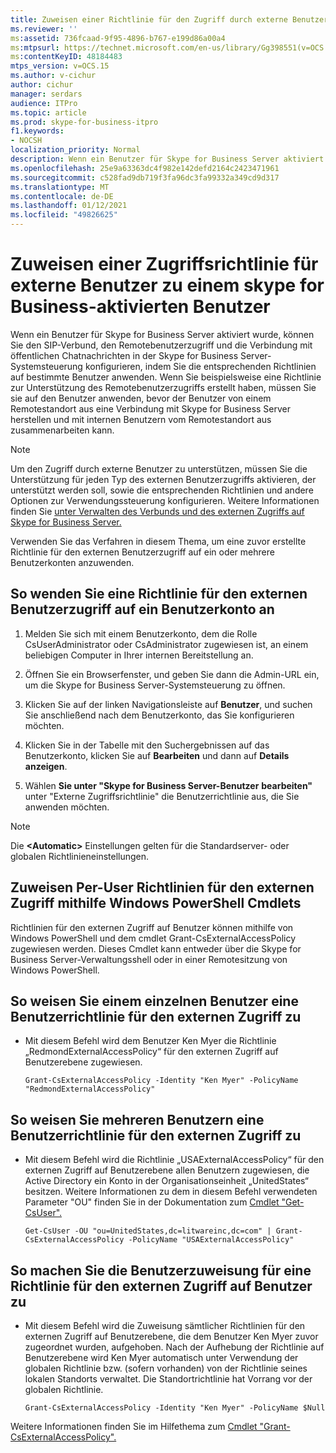 ```yaml
---
title: Zuweisen einer Richtlinie für den Zugriff durch externe Benutzer
ms.reviewer: ''
ms:assetid: 736fcaad-9f95-4896-b767-e199d86a00a4
ms:mtpsurl: https://technet.microsoft.com/en-us/library/Gg398551(v=OCS.15)
ms:contentKeyID: 48184483
mtps_version: v=OCS.15
ms.author: v-cichur
author: cichur
manager: serdars
audience: ITPro
ms.topic: article
ms.prod: skype-for-business-itpro
f1.keywords:
- NOCSH
localization_priority: Normal
description: Wenn ein Benutzer für Skype for Business Server aktiviert wurde, können Sie den SIP-Verbund, den Remotebenutzerzugriff und die Verbindung mit öffentlichen Chatnachrichten in der Skype for Business Server-Systemsteuerung konfigurieren, indem Sie die entsprechenden Richtlinien auf bestimmte Benutzer anwenden.
ms.openlocfilehash: 25e9a63363dc4f982e142defd2164c2423471961
ms.sourcegitcommit: c528fad9db719f3fa96dc3fa99332a349cd9d317
ms.translationtype: MT
ms.contentlocale: de-DE
ms.lasthandoff: 01/12/2021
ms.locfileid: "49826625"
---
```

# <a name="assign-an-external-user-access-policy-to-a-skype-for-business-enabled-user"></a>Zuweisen einer Zugriffsrichtlinie für externe Benutzer zu einem skype for Business-aktivierten Benutzer

Wenn ein Benutzer für Skype for Business Server aktiviert wurde, können Sie den SIP-Verbund, den Remotebenutzerzugriff und die Verbindung mit öffentlichen Chatnachrichten in der Skype for Business Server-Systemsteuerung konfigurieren, indem Sie die entsprechenden Richtlinien auf bestimmte Benutzer anwenden. Wenn Sie beispielsweise eine Richtlinie zur Unterstützung des Remotebenutzerzugriffs erstellt haben, müssen Sie sie auf den Benutzer anwenden, bevor der Benutzer von einem Remotestandort aus eine Verbindung mit Skype for Business Server herstellen und mit internen Benutzern vom Remotestandort aus zusammenarbeiten kann.


> [!NOTE]  
> Um den Zugriff durch externe Benutzer zu unterstützen, müssen Sie die Unterstützung für jeden Typ des externen Benutzerzugriffs aktivieren, der unterstützt werden soll, sowie die entsprechenden Richtlinien und andere Optionen zur Verwendungssteuerung konfigurieren. Weitere Informationen finden Sie [unter Verwalten des Verbunds und des externen Zugriffs auf Skype for Business Server.](../managing-federation-and-external-access.md)


Verwenden Sie das Verfahren in diesem Thema, um eine zuvor erstellte Richtlinie für den externen Benutzerzugriff auf ein oder mehrere Benutzerkonten anzuwenden.


## <a name="to-apply-an-external-user-policy-to-a-user-account"></a>So wenden Sie eine Richtlinie für den externen Benutzerzugriff auf ein Benutzerkonto an

1.  Melden Sie sich mit einem Benutzerkonto, dem die Rolle CsUserAdministrator oder CsAdministrator zugewiesen ist, an einem beliebigen Computer in Ihrer internen Bereitstellung an.

2.  Öffnen Sie ein Browserfenster, und geben Sie dann die Admin-URL ein, um die Skype for Business Server-Systemsteuerung zu öffnen. 

3.  Klicken Sie auf der linken Navigationsleiste auf **Benutzer**, und suchen Sie anschließend nach dem Benutzerkonto, das Sie konfigurieren möchten.

4.  Klicken Sie in der Tabelle mit den Suchergebnissen auf das Benutzerkonto, klicken Sie auf **Bearbeiten** und dann auf **Details anzeigen**.

5.  Wählen **Sie unter "Skype for Business Server-Benutzer** **bearbeiten"** unter "Externe Zugriffsrichtlinie" die Benutzerrichtlinie aus, die Sie anwenden möchten.
     
> [!NOTE]  
> Die **\<Automatic>** Einstellungen gelten für die Standardserver- oder globalen Richtlinieneinstellungen.


## <a name="assigning-per-user-external-access-policies-by-using-windows-powershell-cmdlets"></a>Zuweisen Per-User Richtlinien für den externen Zugriff mithilfe Windows PowerShell Cmdlets

Richtlinien für den externen Zugriff auf Benutzer können mithilfe von Windows PowerShell und dem cmdlet Grant-CsExternalAccessPolicy zugewiesen werden. Dieses Cmdlet kann entweder über die Skype for Business Server-Verwaltungsshell oder in einer Remotesitzung von Windows PowerShell. 

## <a name="to-assign-a-per-user-external-access-policy-to-a-single-user"></a>So weisen Sie einem einzelnen Benutzer eine Benutzerrichtlinie für den externen Zugriff zu

  - Mit diesem Befehl wird dem Benutzer Ken Myer die Richtlinie „RedmondExternalAccessPolicy“ für den externen Zugriff auf Benutzerebene zugewiesen.
    
        Grant-CsExternalAccessPolicy -Identity "Ken Myer" -PolicyName "RedmondExternalAccessPolicy"


## <a name="to-assign-a-per-user-external-access-policy-to-multiple-users"></a>So weisen Sie mehreren Benutzern eine Benutzerrichtlinie für den externen Zugriff zu

  - Mit diesem Befehl wird die Richtlinie „USAExternalAccessPolicy“ für den externen Zugriff auf Benutzerebene allen Benutzern zugewiesen, die Active Directory ein Konto in der Organisationseinheit „UnitedStates“ besitzen. Weitere Informationen zu dem in diesem Befehl verwendeten Parameter "OU" finden Sie in der Dokumentation zum [Cmdlet "Get-CsUser".](https://docs.microsoft.com/powershell/module/skype/Get-CsUser)
    
        Get-CsUser -OU "ou=UnitedStates,dc=litwareinc,dc=com" | Grant-CsExternalAccessPolicy -PolicyName "USAExternalAccessPolicy"


## <a name="to-unassign-a-per-user-external-access-policy"></a>So machen Sie die Benutzerzuweisung für eine Richtlinie für den externen Zugriff auf Benutzer zu

  - Mit diesem Befehl wird die Zuweisung sämtlicher Richtlinien für den externen Zugriff auf Benutzerebene, die dem Benutzer Ken Myer zuvor zugeordnet wurden, aufgehoben. Nach der Aufhebung der Richtlinie auf Benutzerebene wird Ken Myer automatisch unter Verwendung der globalen Richtlinie bzw. (sofern vorhanden) von der Richtlinie seines lokalen Standorts verwaltet. Die Standortrichtlinie hat Vorrang vor der globalen Richtlinie.
    
        Grant-CsExternalAccessPolicy -Identity "Ken Myer" -PolicyName $Null



Weitere Informationen finden Sie im Hilfethema zum [Cmdlet "Grant-CsExternalAccessPolicy".](https://docs.microsoft.com/powershell/module/skype/Grant-CsExternalAccessPolicy)



